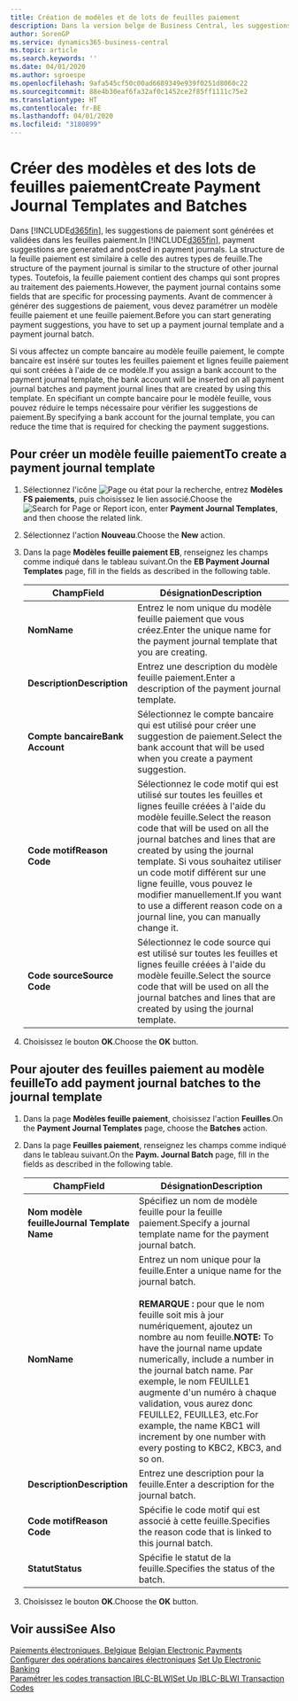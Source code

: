 ```yaml
---
title: Création de modèles et de lots de feuilles paiement
description: Dans la version belge de Business Central, les suggestions de paiement sont générées et validées dans les feuilles paiement. La structure de la feuille paiement est similaire à celle des autres types de feuille.
author: SorenGP
ms.service: dynamics365-business-central
ms.topic: article
ms.search.keywords: ''
ms.date: 04/01/2020
ms.author: sgroespe
ms.openlocfilehash: 9afa545cf50c00ad6689349e939f0251d8060c22
ms.sourcegitcommit: 88e4b30eaf6fa32af0c1452ce2f85ff1111c75e2
ms.translationtype: HT
ms.contentlocale: fr-BE
ms.lasthandoff: 04/01/2020
ms.locfileid: "3180899"
---
```

# <a name="create-payment-journal-templates-and-batches"></a><span data-ttu-id="44c6d-104">Créer des modèles et des lots de feuilles paiement</span><span class="sxs-lookup"><span data-stu-id="44c6d-104">Create Payment Journal Templates and Batches</span></span>
<span data-ttu-id="44c6d-105">Dans [!INCLUDE[d365fin](../../includes/d365fin_md.md)], les suggestions de paiement sont générées et validées dans les feuilles paiement.</span><span class="sxs-lookup"><span data-stu-id="44c6d-105">In [!INCLUDE[d365fin](../../includes/d365fin_md.md)], payment suggestions are generated and posted in payment journals.</span></span> <span data-ttu-id="44c6d-106">La structure de la feuille paiement est similaire à celle des autres types de feuille.</span><span class="sxs-lookup"><span data-stu-id="44c6d-106">The structure of the payment journal is similar to the structure of other journal types.</span></span> <span data-ttu-id="44c6d-107">Toutefois, la feuille paiement contient des champs qui sont propres au traitement des paiements.</span><span class="sxs-lookup"><span data-stu-id="44c6d-107">However, the payment journal contains some fields that are specific for processing payments.</span></span> <span data-ttu-id="44c6d-108">Avant de commencer à générer des suggestions de paiement, vous devez paramétrer un modèle feuille paiement et une feuille paiement.</span><span class="sxs-lookup"><span data-stu-id="44c6d-108">Before you can start generating payment suggestions, you have to set up a payment journal template and a payment journal batch.</span></span>  

<span data-ttu-id="44c6d-109">Si vous affectez un compte bancaire au modèle feuille paiement, le compte bancaire est inséré sur toutes les feuilles paiement et lignes feuille paiement qui sont créées à l'aide de ce modèle.</span><span class="sxs-lookup"><span data-stu-id="44c6d-109">If you assign a bank account to the payment journal template, the bank account will be inserted on all payment journal batches and payment journal lines that are created by using this template.</span></span> <span data-ttu-id="44c6d-110">En spécifiant un compte bancaire pour le modèle feuille, vous pouvez réduire le temps nécessaire pour vérifier les suggestions de paiement.</span><span class="sxs-lookup"><span data-stu-id="44c6d-110">By specifying a bank account for the journal template, you can reduce the time that is required for checking the payment suggestions.</span></span>  

## <a name="to-create-a-payment-journal-template"></a><span data-ttu-id="44c6d-111">Pour créer un modèle feuille paiement</span><span class="sxs-lookup"><span data-stu-id="44c6d-111">To create a payment journal template</span></span>  

1.  <span data-ttu-id="44c6d-112">Sélectionnez l'icône ![Page ou état pour la recherche](../../media/ui-search/search_small.png "Icône Page ou état pour la recherche"), entrez **Modèles FS paiements**, puis choisissez le lien associé.</span><span class="sxs-lookup"><span data-stu-id="44c6d-112">Choose the ![Search for Page or Report](../../media/ui-search/search_small.png "Search for Page or Report icon") icon, enter **Payment Journal Templates**, and then choose the related link.</span></span>  
2.  <span data-ttu-id="44c6d-113">Sélectionnez l'action **Nouveau**.</span><span class="sxs-lookup"><span data-stu-id="44c6d-113">Choose the **New** action.</span></span>  
3.  <span data-ttu-id="44c6d-114">Dans la page **Modèles feuille paiement EB**, renseignez les champs comme indiqué dans le tableau suivant.</span><span class="sxs-lookup"><span data-stu-id="44c6d-114">On the **EB Payment Journal Templates** page, fill in the fields as described in the following table.</span></span>  

    |<span data-ttu-id="44c6d-115">Champ</span><span class="sxs-lookup"><span data-stu-id="44c6d-115">Field</span></span>|<span data-ttu-id="44c6d-116">Désignation</span><span class="sxs-lookup"><span data-stu-id="44c6d-116">Description</span></span>|  
    |---------------------------------|---------------------------------------|  
    |<span data-ttu-id="44c6d-117">**Nom**</span><span class="sxs-lookup"><span data-stu-id="44c6d-117">**Name**</span></span>|<span data-ttu-id="44c6d-118">Entrez le nom unique du modèle feuille paiement que vous créez.</span><span class="sxs-lookup"><span data-stu-id="44c6d-118">Enter the unique name for the payment journal template that you are creating.</span></span>|  
    |<span data-ttu-id="44c6d-119">**Description**</span><span class="sxs-lookup"><span data-stu-id="44c6d-119">**Description**</span></span>|<span data-ttu-id="44c6d-120">Entrez une description du modèle feuille paiement.</span><span class="sxs-lookup"><span data-stu-id="44c6d-120">Enter a description of the payment journal template.</span></span>|  
    |<span data-ttu-id="44c6d-121">**Compte bancaire**</span><span class="sxs-lookup"><span data-stu-id="44c6d-121">**Bank Account**</span></span>|<span data-ttu-id="44c6d-122">Sélectionnez le compte bancaire qui est utilisé pour créer une suggestion de paiement.</span><span class="sxs-lookup"><span data-stu-id="44c6d-122">Select the bank account that will be used when you create a payment suggestion.</span></span>|  
    |<span data-ttu-id="44c6d-123">**Code motif**</span><span class="sxs-lookup"><span data-stu-id="44c6d-123">**Reason Code**</span></span>|<span data-ttu-id="44c6d-124">Sélectionnez le code motif qui est utilisé sur toutes les feuilles et lignes feuille créées à l'aide du modèle feuille.</span><span class="sxs-lookup"><span data-stu-id="44c6d-124">Select the reason code that will be used on all the journal batches and lines that are created by using the journal template.</span></span> <span data-ttu-id="44c6d-125">Si vous souhaitez utiliser un code motif différent sur une ligne feuille, vous pouvez le modifier manuellement.</span><span class="sxs-lookup"><span data-stu-id="44c6d-125">If you want to use a different reason code on a journal line, you can manually change it.</span></span>|  
    |<span data-ttu-id="44c6d-126">**Code source**</span><span class="sxs-lookup"><span data-stu-id="44c6d-126">**Source Code**</span></span>|<span data-ttu-id="44c6d-127">Sélectionnez le code source qui est utilisé sur toutes les feuilles et lignes feuille créées à l'aide du modèle feuille.</span><span class="sxs-lookup"><span data-stu-id="44c6d-127">Select the source code that will be used on all the journal batches and lines that are created by using the journal template.</span></span>|  

4.  <span data-ttu-id="44c6d-128">Choisissez le bouton **OK**.</span><span class="sxs-lookup"><span data-stu-id="44c6d-128">Choose the **OK** button.</span></span>  

## <a name="to-add-payment-journal-batches-to-the-journal-template"></a><span data-ttu-id="44c6d-129">Pour ajouter des feuilles paiement au modèle feuille</span><span class="sxs-lookup"><span data-stu-id="44c6d-129">To add payment journal batches to the journal template</span></span>  

1.  <span data-ttu-id="44c6d-130">Dans la page **Modèles feuille paiement**, choisissez l'action **Feuilles**.</span><span class="sxs-lookup"><span data-stu-id="44c6d-130">On the **Payment Journal Templates** page, choose the **Batches** action.</span></span>  
2.  <span data-ttu-id="44c6d-131">Dans la page **Feuilles paiement**, renseignez les champs comme indiqué dans le tableau suivant.</span><span class="sxs-lookup"><span data-stu-id="44c6d-131">On the **Paym. Journal Batch** page, fill in the fields as described in the following table.</span></span>  

    |<span data-ttu-id="44c6d-132">Champ</span><span class="sxs-lookup"><span data-stu-id="44c6d-132">Field</span></span>|<span data-ttu-id="44c6d-133">Désignation</span><span class="sxs-lookup"><span data-stu-id="44c6d-133">Description</span></span>|  
    |---------------------------------|---------------------------------------|  
    |<span data-ttu-id="44c6d-134">**Nom modèle feuille**</span><span class="sxs-lookup"><span data-stu-id="44c6d-134">**Journal Template Name**</span></span>|<span data-ttu-id="44c6d-135">Spécifiez un nom de modèle feuille pour la feuille paiement.</span><span class="sxs-lookup"><span data-stu-id="44c6d-135">Specify a journal template name for the payment journal batch.</span></span>|  
    |<span data-ttu-id="44c6d-136">**Nom**</span><span class="sxs-lookup"><span data-stu-id="44c6d-136">**Name**</span></span>|<span data-ttu-id="44c6d-137">Entrez un nom unique pour la feuille.</span><span class="sxs-lookup"><span data-stu-id="44c6d-137">Enter a unique name for the journal batch.</span></span><br /><br /> <span data-ttu-id="44c6d-138">**REMARQUE :** pour que le nom feuille soit mis à jour numériquement, ajoutez un nombre au nom feuille.</span><span class="sxs-lookup"><span data-stu-id="44c6d-138">**NOTE:** To have the journal name update numerically, include a number in the journal batch name.</span></span> <span data-ttu-id="44c6d-139">Par exemple, le nom FEUILLE1 augmente d'un numéro à chaque validation, vous aurez donc FEUILLE2, FEUILLE3, etc.</span><span class="sxs-lookup"><span data-stu-id="44c6d-139">For example, the name KBC1 will increment by one number with every posting to KBC2, KBC3, and so on.</span></span>|  
    |<span data-ttu-id="44c6d-140">**Description**</span><span class="sxs-lookup"><span data-stu-id="44c6d-140">**Description**</span></span>|<span data-ttu-id="44c6d-141">Entrez une description pour la feuille.</span><span class="sxs-lookup"><span data-stu-id="44c6d-141">Enter a description for the journal batch.</span></span>|  
    |<span data-ttu-id="44c6d-142">**Code motif**</span><span class="sxs-lookup"><span data-stu-id="44c6d-142">**Reason Code**</span></span>|<span data-ttu-id="44c6d-143">Spécifie le code motif qui est associé à cette feuille.</span><span class="sxs-lookup"><span data-stu-id="44c6d-143">Specifies the reason code that is linked to this journal batch.</span></span>|  
    |<span data-ttu-id="44c6d-144">**Statut**</span><span class="sxs-lookup"><span data-stu-id="44c6d-144">**Status**</span></span>|<span data-ttu-id="44c6d-145">Spécifie le statut de la feuille.</span><span class="sxs-lookup"><span data-stu-id="44c6d-145">Specifies the status of the batch.</span></span>|  

3.  <span data-ttu-id="44c6d-146">Choisissez le bouton **OK**.</span><span class="sxs-lookup"><span data-stu-id="44c6d-146">Choose the **OK** button.</span></span>  

## <a name="see-also"></a><span data-ttu-id="44c6d-147">Voir aussi</span><span class="sxs-lookup"><span data-stu-id="44c6d-147">See Also</span></span>  
 <span data-ttu-id="44c6d-148">[Paiements électroniques, Belgique](belgian-electronic-payments.md) </span><span class="sxs-lookup"><span data-stu-id="44c6d-148">[Belgian Electronic Payments](belgian-electronic-payments.md) </span></span>  
 <span data-ttu-id="44c6d-149">[Configurer des opérations bancaires électroniques](how-to-set-up-electronic-banking.md) </span><span class="sxs-lookup"><span data-stu-id="44c6d-149">[Set Up Electronic Banking](how-to-set-up-electronic-banking.md) </span></span>  
 [<span data-ttu-id="44c6d-150">Paramétrer les codes transaction IBLC-BLWI</span><span class="sxs-lookup"><span data-stu-id="44c6d-150">Set Up IBLC-BLWI Transaction Codes</span></span>](how-to-set-up-iblc-blwi-transaction-codes.md)
